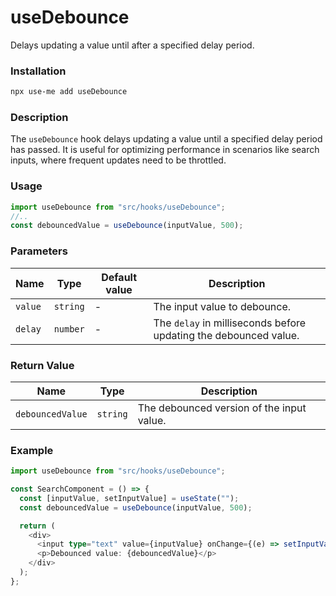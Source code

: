 # useDebounce

Delays updating a value until after a specified delay period.

### Installation

```bash
npx use-me add useDebounce
```

### Description

The `useDebounce` hook delays updating a value until a specified delay period has passed. It is useful for optimizing performance in scenarios like search inputs, where frequent updates need to be throttled.

### Usage

```typescript
import useDebounce from "src/hooks/useDebounce";
//..
const debouncedValue = useDebounce(inputValue, 500);
```

### Parameters

| Name    | Type     | Default value | Description                                                      |
| ------- | -------- | ------------- | ---------------------------------------------------------------- |
| `value` | `string` | -             | The input value to debounce.                                     |
| `delay` | `number` | -             | The `delay` in milliseconds before updating the debounced value. |

### Return Value

| Name             | Type     | Description                               |
| ---------------- | -------- | ----------------------------------------- |
| `debouncedValue` | `string` | The debounced version of the input value. |

### Example

```typescript
import useDebounce from "src/hooks/useDebounce";

const SearchComponent = () => {
  const [inputValue, setInputValue] = useState("");
  const debouncedValue = useDebounce(inputValue, 500);

  return (
    <div>
      <input type="text" value={inputValue} onChange={(e) => setInputValue(e.target.value)} placeholder="Type to search..." />
      <p>Debounced value: {debouncedValue}</p>
    </div>
  );
};
```
